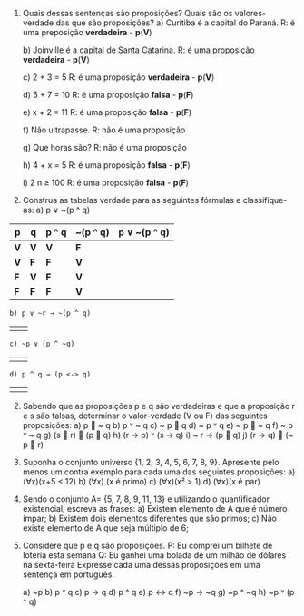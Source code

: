 1) Quais dessas sentenças são proposições? Quais são os valores-verdade das que são proposições? 
	a) Curitiba é a capital do Paraná.
		R: é uma preposição **verdadeira** - **p**(**V**)
		
	b) Joinville é a capital de Santa Catarina.
		R: é uma proposição **verdadeira** - **p**(**V**)
		
	c) 2 + 3 = 5
		R: é uma proposição **verdadeira** - **p**(**V**)
		
	d) 5 + 7 = 10
		R: é uma proposição **falsa** - **p**(**F**)
		
	e) x + 2 = 11
		R: é uma proposição **falsa** - **p**(**F**)
		
	f) Não ultrapasse.
		R: não é uma proposição
		
	g) Que horas são?
		R: não é uma proposição
		
	h) 4 + x = 5
		R: é uma proposição **falsa** - **p**(**F**)
		
	i) 2 n ≥ 100
		R: é uma proposição **falsa** - **p**(**F**)


1) Construa as tabelas verdade para as seguintes fórmulas e classifique-as:
	a) p ∨ ~(p ^ q) 

| **p** | **q** | **p** ^ **q** | ~(**p** ^ **q**) | **p** ∨ ~(**p** ^ **q**) |
| ----- | ----- | ------------- | ---------------- | ------------------------ |
| **V** | **V** | **V**         | **F**            |                          |
| **V** | **F** | **F**         | **V**            |                          |
| **F** | **V** | **F**         | **V**            |                          |
| **F** | **F** | **F**         | **V**            |                          |

	b) p ∨ ~r → ~(p ^ q) 

|     |     |
| --- | --- |
|     |     |

	c) ~p ∨ (p ^ ~q) 

|     |     |
| --- | --- |
|     |     |

	d) p ^ q → (p <-> q)

|     |     |
| --- | --- |
|     |     |


2) Sabendo que as proposições p e q são verdadeiras e que a proposição r e s são falsas, determinar o valor-verdade (V ou F) das seguintes proposições:
	a) p  ~ q 
	b) p ˅ ~ q 
	c) ~ p  q 
	d) ~ p ˅ q 
	e) ~ p  ~ q 
	f) ~ p ˅ ~ q 
	g) (s  r)  (p  q) 
	h) (r → p) ˅ (s → q) 
	i) ~ r → (p  q) 
	j) (r → q)  (~ p  r)

3) Suponha o conjunto universo {1, 2, 3, 4, 5, 6, 7, 8, 9}. Apresente pelo menos um contra exemplo para cada uma das seguintes proposições:
	a) (∀x)(x+5 < 12) 
	b) (∀x) (x é primo) 
	c) (∀x)(x² > 1) 
	d) (∀x)(x é par)

4) Sendo o conjunto A= {5, 7, 8, 9, 11, 13} e utilizando o quantificador existencial, escreva as frases:
	a) Existem elemento de A que é número ímpar; 
	b) Existem dois elementos diferentes que são primos; 
	c) Não existe elemento de A que seja múltiplo de 6;

5) Considere que p e q são proposições. 
	P: Eu comprei um bilhete de loteria esta semana
	Q: Eu ganhei uma bolada de um milhão de dólares na sexta-feira Expresse cada uma dessas proposições em uma sentença em português.
	
	a) ~p 
	b) p ˅ q 
	c) p → q 
	d) p ^ q 
	e) p <-> q 
	f) ~p → ~q 
	g) ~p ^ ~q 
	h) ~p ˅ (p ^ q)